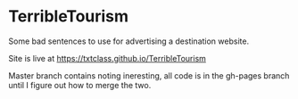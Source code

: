 # TerribleTourism
Some bad sentences to use for advertising a destination website.

Site is live at https://txtclass.github.io/TerribleTourism

Master branch contains noting ineresting, all code is in the gh-pages branch until I figure out how to merge the two.

